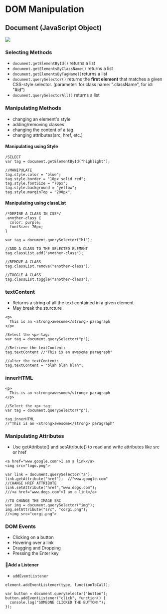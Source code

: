 # DOM Manipulation
## Document (JavaScript Object)
![](/img/dom/1.png)
### Selecting Methods
* ```document.getElementById()``` returns a list
* ```document.getElementsByClassName()``` returns a list
* ```document.getElementsByTagName()```returns a list
* ```document.querySelector()``` returns the **first element** that matches a given CSS-style selector. (parameter: for class name: ".className", for id: "#id")
* ```document.querySelectorAll()``` returns a list
### Manipulating Methods
* changing an element's style
* adding/removing classes
* changing the content of a tag
* changing attributes(src, href, etc.)
#### Manipulating using Style
```
/SELECT
var tag = document.getElementById("highlight");

//MANIPULATE
tag.style.color = "blue";
tag.style.border = "10px solid red";
tag.style.fontSize = "70px";
tag.style.background = "yellow";
tag.style.marginTop = "200px";
```
#### Manipulating using classList
```
/*DEFINE A CLASS IN CSS*/
.another-class {
  color: purple;
  fontSize: 76px;
}
```

```
var tag = document.querySelector("h1");

//ADD A CLASS TO THE SELECTED ELEMENT
tag.classList.add("another-class");

//REMOVE A CLASS
tag.classList.remove("another-class");

//TOGGLE A CLASS
tag.classList.toggle("another-class");
```
### textContent
* Returns a string of all the text contained in a given element
* May break the sturcture
```
<p>
  This is an <strong>awesome</strong> paragraph
</p>
```
```
/Select the <p> tag:
var tag = document.querySelector("p");

//Retrieve the textContent:
tag.textContent //"This is an awesome paragraph"

//alter the textContent:
tag.textContent = "blah blah blah";
```


### innerHTML
```
<p>
  This is an <strong>awesome</strong> paragraph
</p>
```

```
//Select the <p> tag:
var tag = document.querySelector("p");

tag.innerHTML
//"This is an <strong>awesome</strong> paragraph"
```
### Manipulating Attributes
* Use getAttribute() and setAttribute() to read and write attributes like src or href

```
<a href="www.google.com">I am a link</a>
<img src="logo.png">
```

```
var link = document.querySelector("a");
link.getAttribute("href");  //"www.google.com"
//CHANGE HREF ATTRIBUTE
link.setAttribute("href","www.dogs.com");
///<a href="www.dogs.com">I am a link</a>

//TO CHANGE THE IMAGE SRC
var img = document.querySelector("img");
img.setAttribute("src", "corgi.png");
//<img src="corgi.png">
```

### DOM Events
* Clicking on a button
* Hovering over a link
* Dragging and Dropping
* Pressing the Enter key
#### Add a Listener
* ```addEventListener```
```
element.addEventListener(type, functionToCall);
```

```
var button = document.querySelector("button");
button.addEventListener("click", function() {
  console.log("SOMEONE CLICKED THE BUTTON!");
});
```
